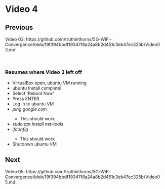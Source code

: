<h1>Video 4</h1>
<h2>Previous</h2>
<p>Video 03: https://github.com/truthinthorns/5G-WiFi-Convergence/blob/19f394bbdf19347f8a24a8b2d451c3eb47ec325b/Video03.md</p>
<br>
<h3>Resumes where Video 3 left off</h3>
<ul>
    <li>VirtualBox open, ubuntu VM running</li>
    <li>ubuntu Install complete!</li>
    <li>Select 'Reboot Now'</li>
    <li>Press ENTER</li>
    <li>Log in to ubuntu VM </li>
    <li><i>ping google.com</i></li>
    <ul>
        <li>This should work</li>
    </ul>
    <li><i>sudo apt install net-tools</i></li>
    <li><i>ifconfig</i></li>
    <ul>
        <li>This should work</li>
    </ul>
    <li>Shutdown ubuntu VM</li>
</ul>
<h2>Next</h2>
Video 05: https://github.com/truthinthorns/5G-WiFi-Convergence/blob/19f394bbdf19347f8a24a8b2d451c3eb47ec325b/Video05.md
